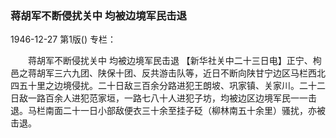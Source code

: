 ### 蒋胡军不断侵扰关中  均被边境军民击退

1946-12-27
第1版()
专栏：

　　蒋胡军不断侵扰关中
    均被边境军民击退
    【新华社关中二十三日电】正宁、枸邑之蒋胡军三六九团、陕保十团、反共游击队等，近日不断向陕甘宁边区马栏西北四五十里之边境侵扰。二十日敌三百余分路进犯王朗坡、巩家镇、关家川。二十二日敌一路百余人进犯范家垣，一路七八十人进犯子坊，均被边区边境军民一一击退。马栏南面二十一日小部敌便衣三十余至挂子砭（柳林南五十余里）骚扰，亦被击退。
